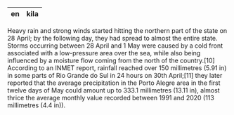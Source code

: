 en | kila
--- | ---
Heavy rain and strong winds started hitting the northern part of the state on 28 April; by the following day, they had spread to almost the entire state. Storms occurring between 28 April and 1 May were caused by a cold front associated with a low-pressure area over the sea, while also being influenced by a moisture flow coming from the north of the country.[10] According to an INMET report, rainfall reached over 150 millimetres (5.91 in) in some parts of Rio Grande do Sul in 24 hours on 30th April;[11] they later reported that the average precipitation in the Porto Alegre area in the first twelve days of May could amount up to 333.1 millimetres (13.11 in), almost thrice the average monthly value recorded between 1991 and 2020 (113 millimetres (4.4 in)).